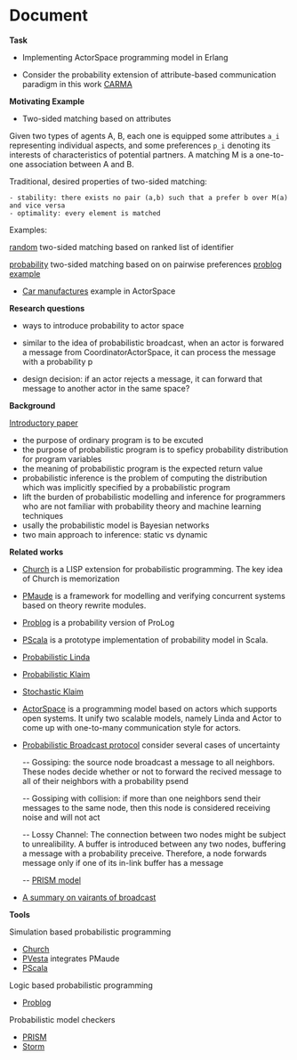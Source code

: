 Document
================

**Task**

- Implementing ActorSpace programming model in Erlang

- Consider the probability extension of attribute-based communication paradigm in this work [CARMA](https://arxiv.org/pdf/1509.08560.pdf)


**Motivating Example**

- Two-sided matching based on attributes

Given two types of agents A, B, each one is equipped some attributes
`a_i` representing individual aspects, and some preferences `p_i`
denoting its interests of characteristics of potential partners.  A
matching M is a one-to-one association between A and B.

Traditional, desired properties of two-sided matching:

	- stability: there exists no pair (a,b) such that a prefer b over M(a) and vice versa
	- optimality: every element is matched

Examples:

[random](http://www.prismmodelchecker.org/papers/coopmas12.pdf) two-sided matching based on ranked list of identifier

[probability](https://www.ac.tuwien.ac.at/files/tr/ac-tr-17-006.pdf) two-sided matching based on on pairwise preferences [problog example](https://github.com/ArBITRAL/PActor/blob/master/code/ppairwise_example.pl)


- [Car manufactures](http://www.sciencedirect.com/science/article/pii/S0743731584710604) example in ActorSpace

**Research questions**

- ways to introduce probability to actor space

- similar to the idea of probabilistic broadcast, when an actor is forwared a
  message from CoordinatorActorSpace, it can process the message with a probability p

- design decision:
  if an actor rejects a message, it can forward that message to another actor in the same space?



**Background**

[Introductory paper](https://www.microsoft.com/en-us/research/wp-content/uploads/2016/02/fose-icse2014.pdf)

- the purpose of ordinary program is to be excuted
- the purpose of probabilistic program is to speficy probability distribution for program variables
- the meaning of probabilistic program is the expected return value
- probabilistic inference is the problem of computing the distribution
  which was implicitly specified by a probabilistic program
- lift the burden of probabilistic modelling and inference for programmers who are not familiar with probability theory and machine learning techniques
- usally the probabilistic model is Bayesian networks
- two main approach to inference: static vs dynamic


**Related works**

- [Church](https://web.stanford.edu/~ngoodman/papers/churchUAI08_rev2.pdf) is a LISP extension for probabilistic programming.
  The key idea of Church is memorization
- [PMaude](http://www.sciencedirect.com/science/article/pii/S1571066106002672)
  is a framework for modelling and verifying concurrent systems based
  on theory rewrite modules.
- [Problog](https://dtai.cs.kuleuven.be/problog/index.html) is a probability version of ProLog
- [PScala](https://github.com/Morpheusss/ProbabilisticProgramming) is a prototype implementation of probability model in Scala.
- [Probabilistic Linda](https://pdfs.semanticscholar.org/7218/93ecab62055ff21f2e338ad3f046f1a511a3.pdf)
- [Probabilistic Klaim](https://link.springer.com/chapter/10.1007/978-3-540-24634-3_11)
- [Stochastic Klaim](http://citeseerx.ist.psu.edu/viewdoc/download?doi=10.1.1.523.7487&rep=rep1&type=pdf)
- [ActorSpace](http://osl.cs.illinois.edu/media/papers/agha-1993-ppopp-actorspaces.pdf)
is a programming model based on actors which supports open systems.
It unify two scalable models, namely Linda and Actor to come up with
one-to-many communication style for actors.
- [Probabilistic Broadcast protocol](https://link.springer.com/chapter/10.1007/1181476412) consider several cases of uncertainty

	-- Gossiping: the source node broadcast a message to all neighbors. These nodes decide whether or not to forward the recived message to all of their neighbors with a probability psend

	-- Gossiping with collision: if more than one neighbors send their messages to the same node, then this node is considered receiving noise and will not act

	-- Lossy Channel: The connection between two nodes might be subject to unrealibility. A buffer is introduced between any two nodes, buffering a message with a probability preceive. Therefore, a node forwards message only if one of its in-link buffer has a message

	-- [PRISM model](http://www.prismmodelchecker.org/casestudies/prob_broadcast.php)

- [A summary on vairants of broadcast](https://link.springer.com/chapter/10.1007/3-540-28846-5_3)


**Tools**

Simulation based probabilistic programming

- [Church](http://projects.csail.mit.edu/church/wiki/Church)
- [PVesta](http://maude.cs.uiuc.edu/tools/pvesta/) integrates PMaude
- [PScala](https://github.com/Morpheusss/ProbabilisticProgramming)

Logic based probabilistic programming

- [Problog](https://dtai.cs.kuleuven.be/problog/index.html)

Probabilistic model checkers

- [PRISM](http://www.prismmodelchecker.org/)
- [Storm](http://www.stormchecker.org/)
